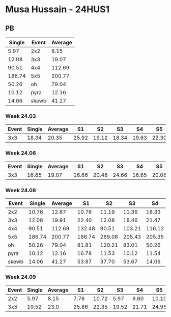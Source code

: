 # Musa Hussain - 24HUS1

## PB
|Single|Event|Average|
|----|----|----|
|5.97|2x2|8.15|
|12.08|3x3|19.07|
|90.51|4x4|112.69|
|186.74|5x5|200.77|
|50.26|oh|79.04|
|10.12|pyra|12.16|
|14.06|skewb|41.27|
### Week 24.03
|Event|Single|Average|S1|S2|S3|S4|S5|
|-----|-------|------|--|--|--|--|--|
|3x3|18.34|20.35|25.92|19.12|18.34|19.63|22.30|
### Week 24.06
|Event|Single|Average|S1|S2|S3|S4|S5|
|-----|-------|------|--|--|--|--|--|
|3x3|16.65|19.07|16.66|20.48|24.66|16.65|20.08|
### Week 24.08
|Event|Single|Average|S1|S2|S3|S4|S5|
|-----|-------|------|--|--|--|--|--|
|2x2|10.76|12.87|10.76|11.19|11.36|18.33|16.07|
|3x3|12.08|19.91|22.40|12.08|18.46|21.47|19.81|
|4x4|90.51|112.69|132.48|90.51|103.21|116.12|118.73|
|5x5|186.74|200.77|186.74|289.08|205.43|205.35|191.53|
|oh|50.26|79.04|81.81|120.21|83.01|50.26|72.31|
|pyra|10.12|12.16|16.78|11.53|10.12|11.54|13.42|
|skewb|14.06|41.27|53.87|37.70|53.67|14.06|32.45|
### Week 24.09
|Event|Single|Average|S1|S2|S3|S4|S5|
|-----|-------|------|--|--|--|--|--|
|2x2|5.97|8.15|7.76|10.72|5.97|6.60|10.10|
|3x3|19.52|23.0|25.86|22.35|19.52|21.71|24.95|
